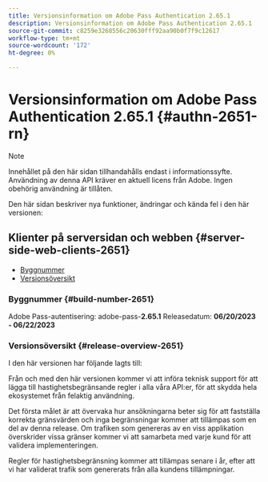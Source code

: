 ```yaml
---
title: Versionsinformation om Adobe Pass Authentication 2.65.1
description: Versionsinformation om Adobe Pass Authentication 2.65.1
source-git-commit: c8259e3268556c20630fff92aa90b0f7f9c12617
workflow-type: tm+mt
source-wordcount: '172'
ht-degree: 0%

---
```


# Versionsinformation om Adobe Pass Authentication 2.65.1 {#authn-2651-rn}

>[!NOTE]
>
>Innehållet på den här sidan tillhandahålls endast i informationssyfte. Användning av denna API kräver en aktuell licens från Adobe. Ingen obehörig användning är tillåten.

Den här sidan beskriver nya funktioner, ändringar och kända fel i den här versionen:

## Klienter på serversidan och webben {#server-side-web-clients-2651}

* [Byggnummer](#build-number-2651)
* [Versionsöversikt](#release-overview-2651)

### Byggnummer {#build-number-2651}

Adobe Pass-autentisering: adobe-pass-**2.65.1**
Releasedatum: **06/20/2023 - 06/22/2023**

### Versionsöversikt {#release-overview-2651}

I den här versionen har följande lagts till:

Från och med den här versionen kommer vi att införa teknisk support för att lägga till hastighetsbegränsande regler i alla våra API:er, för att skydda hela ekosystemet från felaktig användning.

Det första målet är att övervaka hur ansökningarna beter sig för att fastställa korrekta gränsvärden och inga begränsningar kommer att tillämpas som en del av denna release. Om trafiken som genereras av en viss applikation överskrider vissa gränser kommer vi att samarbeta med varje kund för att validera implementeringen.

Regler för hastighetsbegränsning kommer att tillämpas senare i år, efter att vi har validerat trafik som genererats från alla kundens tillämpningar.
